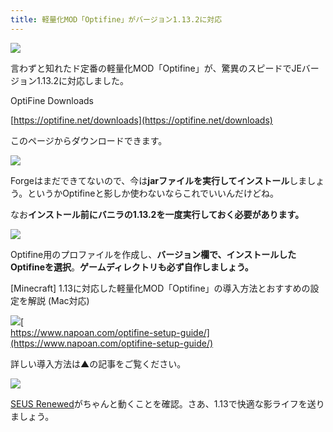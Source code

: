 ```yaml
---
title: 軽量化MOD「Optifine」がバージョン1.13.2に対応
---
```


![](https://cdn-ak.f.st-hatena.com/images/fotolife/s/sasigume/20210208/20210208110455.png)

言わずと知れたド定番の軽量化MOD「Optifine」が、驚異のスピードでJEバージョン1.13.2に対応しました。

OptiFine Downloads

[https://optifine.net/downloads](https://optifine.net/downloads)

このページからダウンロードできます。

![](https://cdn-ak.f.st-hatena.com/images/fotolife/s/sasigume/20210208/20210208120101.png)

Forgeはまだできてないので、今は**jarファイルを実行してインストール**しましょう。というかOptifineと影しか使わないならこれでいいんだけどね。

なお**インストール前にバニラの1.13.2を一度実行しておく必要があります。**

![](https://cdn-ak.f.st-hatena.com/images/fotolife/s/sasigume/20210208/20210208120104.png)

Optifine用のプロファイルを作成し、**バージョン欄で、インストールしたOptifineを選択**。**ゲームディレクトリも必ず自作しましょう。**

\[Minecraft\] 1.13に対応した軽量化MOD「Optifine」の導入方法とおすすめの設定を解説 (Mac対応)

[![](https://cdn-ak.f.st-hatena.com/images/fotolife/s/sasigume/20210208/20210208095156.png)](https://cdn-ak.f.st-hatena.com/images/fotolife/s/sasigume/20210208/20210208095156.png)[  
https://www.napoan.com/optifine-setup-guide/](https://www.napoan.com/optifine-setup-guide/)

詳しい導入方法は▲の記事をご覧ください。

![](https://cdn-ak.f.st-hatena.com/images/fotolife/s/sasigume/20210208/20210208094722.png)

[SEUS Renewed](https://sonicether.com/seus/)がちゃんと動くことを確認。さあ、1.13で快適な影ライフを送りましょう。
